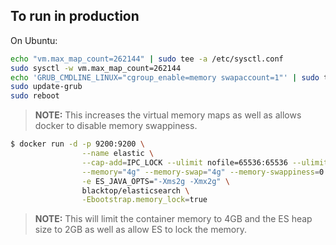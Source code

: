 ## To run in production  

On Ubuntu:

```bash
echo "vm.max_map_count=262144" | sudo tee -a /etc/sysctl.conf
sudo sysctl -w vm.max_map_count=262144
echo 'GRUB_CMDLINE_LINUX="cgroup_enable=memory swapaccount=1"' | sudo tee -a /etc/default/grub
sudo update-grub
sudo reboot
```

> **NOTE:** This increases the virtual memory maps as well as allows docker to disable memory swappiness.

```bash
$ docker run -d -p 9200:9200 \
                --name elastic \
                --cap-add=IPC_LOCK --ulimit nofile=65536:65536 --ulimit memlock=-1:-1 \
                --memory="4g" --memory-swap="4g" --memory-swappiness=0 \
                -e ES_JAVA_OPTS="-Xms2g -Xmx2g" \
                blacktop/elasticsearch \
                -Ebootstrap.memory_lock=true
```

> **NOTE:** This will limit the container memory to 4GB and the ES heap size to 2GB as well as allow ES to lock the memory.  
